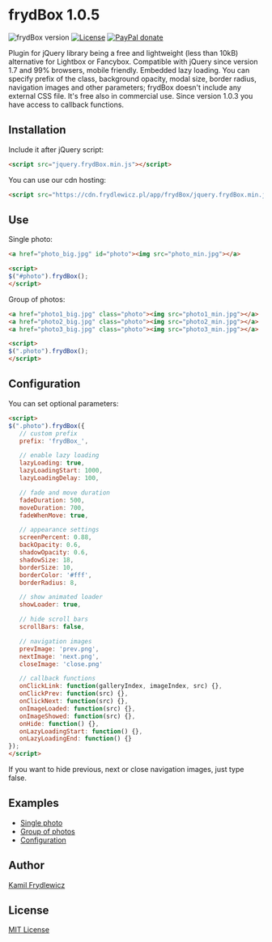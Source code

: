 # frydBox 1.0.5

![frydBox version](https://img.shields.io/badge/frydBox-1.0.5-green.svg)
[![License](https://img.shields.io/badge/license-MIT-red.svg)](https://opensource.org/licenses/MIT)
[![PayPal donate](https://img.shields.io/badge/donate-PayPal-blue.svg)](https://www.paypal.com/pools/c/80Y6qAZyX8)

Plugin for jQuery library being a free and lightweight (less than 10kB) alternative for Lightbox or Fancybox. Compatible with jQuery since version 1.7 and 99% browsers, mobile friendly. Embedded lazy loading. You can specify prefix of the class, background opacity, modal size, border radius, navigation images and other parameters; frydBox doesn't include any external CSS file. It's free also in commercial use. Since version 1.0.3 you have access to callback functions.

## Installation
Include it after jQuery script:
```html
<script src="jquery.frydBox.min.js"></script>
```
You can use our cdn hosting:
```html
<script src="https://cdn.frydlewicz.pl/app/frydBox/jquery.frydBox.min.js"></script>
```

## Use
Single photo:
```html
<a href="photo_big.jpg" id="photo"><img src="photo_min.jpg"></a>
```
```html
<script>
$("#photo").frydBox();
</script>
```

Group of photos:
```html
<a href="photo1_big.jpg" class="photo"><img src="photo1_min.jpg"></a>
<a href="photo2_big.jpg" class="photo"><img src="photo2_min.jpg"></a>
<a href="photo3_big.jpg" class="photo"><img src="photo3_min.jpg"></a>
```
```html
<script>
$(".photo").frydBox();
</script>
```

## Configuration
You can set optional parameters:
```html
<script>
$(".photo").frydBox({
   // custom prefix
   prefix: 'frydBox_',

   // enable lazy loading
   lazyLoading: true,
   lazyLoadingStart: 1000,
   lazyLoadingDelay: 100,

   // fade and move duration
   fadeDuration: 500,
   moveDuration: 700,
   fadeWhenMove: true,

   // appearance settings
   screenPercent: 0.88,
   backOpacity: 0.6,
   shadowOpacity: 0.6,
   shadowSize: 18,
   borderSize: 10,
   borderColor: '#fff',
   borderRadius: 8,

   // show animated loader
   showLoader: true,

   // hide scroll bars
   scrollBars: false,

   // navigation images
   prevImage: 'prev.png',
   nextImage: 'next.png',
   closeImage: 'close.png'

   // callback functions
   onClickLink: function(galleryIndex, imageIndex, src) {},
   onClickPrev: function(src) {},
   onClickNext: function(src) {},
   onImageLoaded: function(src) {},
   onImageShowed: function(src) {},
   onHide: function() {},
   onLazyLoadingStart: function() {},
   onLazyLoadingEnd: function() {}
});
</script>
```
If you want to hide previous, next or close navigation images, just type false.

## Examples
* [Single photo](https://frydlewicz.pl/app/frydBox/examples/single.html)
* [Group of photos](https://frydlewicz.pl/app/frydBox/examples/group.html)
* [Configuration](https://frydlewicz.pl/app/frydBox/examples/conf.html)

## Author
[Kamil Frydlewicz](https://frydlewicz.pl)

## License
[MIT License](LICENSE.txt)
